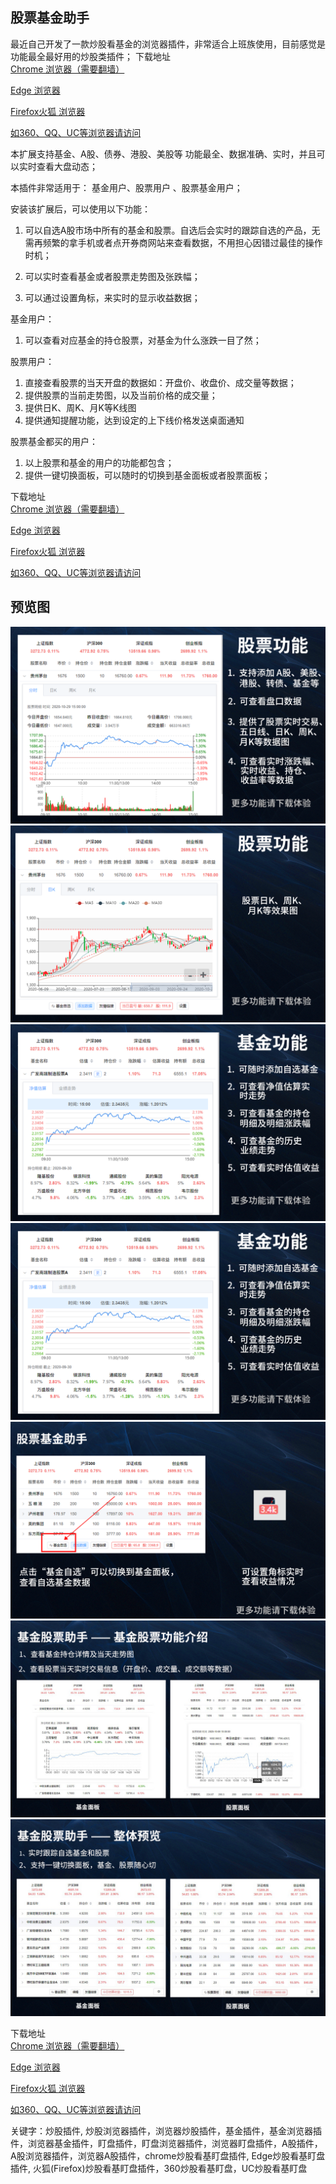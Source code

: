## 股票基金助手
最近自己开发了一款炒股看基金的浏览器插件，非常适合上班族使用，目前感觉是功能最全最好用的炒股类插件；
下载地址  
[Chrome 浏览器（需要翻墙）](https://chrome.google.com/webstore/detail/%E8%82%A1%E7%A5%A8%E5%9F%BA%E9%87%91%E5%8A%A9%E6%89%8B-%E7%9B%AF%E7%9B%98%E5%8A%A9%E6%89%8Bpro/folafkamgdbhdeejjhohajojeogpoknm?hl=zh-CN&authuser=0)

[Edge 浏览器](https://microsoftedge.microsoft.com/addons/detail/%E8%82%A1%E7%A5%A8%E5%9F%BA%E9%87%91%E5%8A%A9%E6%89%8B-%E7%9B%AF%E7%9B%98%E5%8A%A9%E6%89%8Bpro/bpifkekjlkihhepmjnhenheaaancdamo?hl=zh-CN)

[Firefox火狐 浏览器](https://addons.mozilla.org/zh-CN/firefox/addon/%E8%82%A1%E7%A5%A8%E5%9F%BA%E9%87%91%E5%8A%A9%E6%89%8B-%E5%AE%9E%E6%97%B6%E6%9F%A5%E7%9C%8B%E5%9F%BA%E9%87%91%E6%B6%A8%E8%B7%8C%E5%B9%85/?utm_source=addons.mozilla.org&utm_medium=referral&utm_content=search)

[如360、QQ、UC等浏览器请访问](https://pu_shu.gitee.io/func/)

本扩展支持基金、A股、债券、港股、美股等 功能最全、数据准确、实时，并且可以实时查看大盘动态；

本插件非常适用于： 基金用户、股票用户 、股票基金用户；

安装该扩展后，可以使用以下功能：

1. 可以自选A股市场中所有的基金和股票。自选后会实时的跟踪自选的产品，无需再频繁的拿手机或者点开券商网站来查看数据，不用担心因错过最佳的操作时机；

2. 可以实时查看基金或者股票走势图及张跌幅；

3. 可以通过设置角标，来实时的显示收益数据；

基金用户：
1. 可以查看对应基金的持仓股票，对基金为什么涨跌一目了然；

股票用户：
1. 直接查看股票的当天开盘的数据如：开盘价、收盘价、成交量等数据；
2. 提供股票的当前走势图，以及当前价格的成交量；
3. 提供日K、周K、月K等K线图
4. 提供通知提醒功能，达到设定的上下线价格发送桌面通知

股票基金都买的用户：
1. 以上股票和基金的用户的功能都包含；
2. 提供一键切换面板，可以随时的切换到基金面板或者股票面板；

下载地址  
[Chrome 浏览器（需要翻墙）](https://chrome.google.com/webstore/detail/%E8%82%A1%E7%A5%A8%E5%9F%BA%E9%87%91%E5%8A%A9%E6%89%8B-%E7%9B%AF%E7%9B%98%E5%8A%A9%E6%89%8Bpro/folafkamgdbhdeejjhohajojeogpoknm?hl=zh-CN&authuser=0)

[Edge 浏览器](https://microsoftedge.microsoft.com/addons/detail/%E8%82%A1%E7%A5%A8%E5%9F%BA%E9%87%91%E5%8A%A9%E6%89%8B-%E7%9B%AF%E7%9B%98%E5%8A%A9%E6%89%8Bpro/bpifkekjlkihhepmjnhenheaaancdamo?hl=zh-CN)

[Firefox火狐 浏览器](https://addons.mozilla.org/zh-CN/firefox/addon/%E8%82%A1%E7%A5%A8%E5%9F%BA%E9%87%91%E5%8A%A9%E6%89%8B-%E5%AE%9E%E6%97%B6%E6%9F%A5%E7%9C%8B%E5%9F%BA%E9%87%91%E6%B6%A8%E8%B7%8C%E5%B9%85/?utm_source=addons.mozilla.org&utm_medium=referral&utm_content=search)

[如360、QQ、UC等浏览器请访问](https://pu_shu.gitee.io/func/)

## 预览图
![股票预览图-1](./images/%E8%82%A1%E7%A5%A8-1.png)
![股票预览图-2](./images/%E8%82%A1%E7%A5%A8-2.png)
![基金预览图-1](./images/%E5%9F%BA%E9%87%91-1.png)
![基金预览图-1](./images/%E5%9F%BA%E9%87%91-1.png)
![角标览图-1](./images/all-1.png)
![详细预览-1](./images/%E8%AF%A6%E7%BB%86.png)
![整体预览-1](./images/%E6%95%B4%E4%BD%93.jpg)


下载地址  
[Chrome 浏览器（需要翻墙）](https://chrome.google.com/webstore/detail/%E8%82%A1%E7%A5%A8%E5%9F%BA%E9%87%91%E5%8A%A9%E6%89%8B-%E7%9B%AF%E7%9B%98%E5%8A%A9%E6%89%8Bpro/folafkamgdbhdeejjhohajojeogpoknm?hl=zh-CN&authuser=0)

[Edge 浏览器](https://microsoftedge.microsoft.com/addons/detail/%E8%82%A1%E7%A5%A8%E5%9F%BA%E9%87%91%E5%8A%A9%E6%89%8B-%E7%9B%AF%E7%9B%98%E5%8A%A9%E6%89%8Bpro/bpifkekjlkihhepmjnhenheaaancdamo?hl=zh-CN)

[Firefox火狐 浏览器](https://addons.mozilla.org/zh-CN/firefox/addon/%E8%82%A1%E7%A5%A8%E5%9F%BA%E9%87%91%E5%8A%A9%E6%89%8B-%E5%AE%9E%E6%97%B6%E6%9F%A5%E7%9C%8B%E5%9F%BA%E9%87%91%E6%B6%A8%E8%B7%8C%E5%B9%85/?utm_source=addons.mozilla.org&utm_medium=referral&utm_content=search)

[如360、QQ、UC等浏览器请访问](https://pu_shu.gitee.io/func/)


关键字：炒股插件, 炒股浏览器插件，浏览器炒股插件，基金插件，基金浏览器插件，浏览器基金插件，盯盘插件，盯盘浏览器插件，浏览器盯盘插件，A股插件，A股浏览器插件，浏览器A股插件，chrome炒股看基盯盘插件, Edge炒股看基盯盘插件, 火狐(Firefox)炒股看基盯盘插件，360炒股看基盯盘，UC炒股看基盯盘


